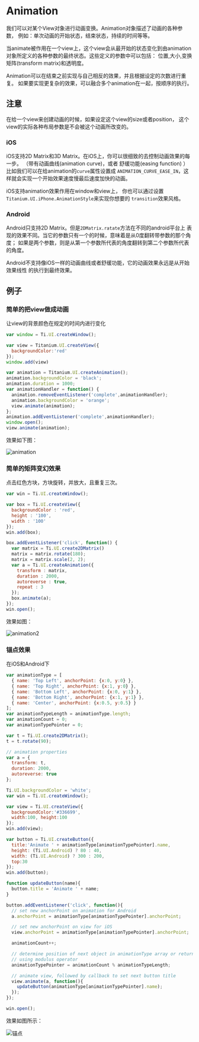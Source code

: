 # Animation

我们可以对某个View对象进行动画变换。Animation对象描述了动画的各种参数，
例如：单次动画的开始状态，结束状态，持续的时间等等。

当animate被作用在一个view上，这个view会从最开始的状态变化到由animation
对象所定义的各种参数的最终状态。这些定义的参数中可以包括：
位置,大小,变换矩阵(transform matrix)和透明度。

Animation可以在结束之前实现与自己相反的效果，并且根据设定的次数进行重复。
如果要实现更复杂的效果，可以融合多个animation在一起，按顺序的执行。


## 注意

在给一个view来创建动画的时候，如果设定这个view的size或者position，
这个view的实际各种布局参数是不会被这个动画所改变的。

### iOS

iOS支持2D Matrix和3D Matrix。在iOS上，你可以很细致的去控制动画效果的每一步。
（带有动画曲线(animation curve)，或者 舒缓功能(easing function) ）
比如我们可以在给animation的`curve`属性设置成
`ANIMATION_CURVE_EASE_IN`，这样就会实现一个开始效果速度慢最后速度加快的动画。

iOS支持animation效果作用在window和view上，
你也可以通过设置`Titanium.UI.iPhone.AnimationStyle`来实现你想要的
`transition`效果风格。

### Android

Android只支持2D Matrix。但是`2DMatrix.ratate`方法在不同的android平台上
表现的效果不同。当它的参数只有一个的时候，意味着是从0度翻转带参数的那个角度；
如果是两个参数，则是从第一个参数所代表的角度翻转到第二个参数所代表的角度。

Android不支持像iOS一样的动画曲线或者舒缓功能，它的动画效果永远是从开始效果线性
的执行到最终效果。

## 例子

### 简单的把view做成动画

让view的背景颜色在规定的时间内进行变化

```js
var window = Ti.UI.createWindow();

var view = Titanium.UI.createView({
  backgroundColor:'red'
});
window.add(view)

var animation = Titanium.UI.createAnimation();
animation.backgroundColor = 'black';
animation.duration = 1000;
var animationHandler = function() {
  animation.removeEventListener('complete',animationHandler);
  animation.backgroundColor = 'orange';
  view.animate(animation);
};
animation.addEventListener('complete',animationHandler);
window.open();
view.animate(animation);
```

效果如下图：

![animation](/images/ui_animation.gif)

### 简单的矩阵变幻效果

点击红色方块，方块旋转，并放大，且重复三次。

```javascript
var win = Ti.UI.createWindow();

var box = Ti.UI.createView({
  backgroundColor : 'red',
  height : '100',
  width : '100'
});
win.add(box);

box.addEventListener('click', function() {
  var matrix = Ti.UI.create2DMatrix()
  matrix = matrix.rotate(180);
  matrix = matrix.scale(2, 2);
  var a = Ti.UI.createAnimation({
    transform : matrix,
    duration : 2000,
    autoreverse : true,
    repeat : 3
  });
  box.animate(a);
});
win.open();
```

效果如图：

![animation2](/images/ui_animation2.gif)

### 锚点效果

在iOS和Android下

```javascript
var animationType = [
  { name: 'Top Left', anchorPoint: {x:0, y:0} },
  { name: 'Top Right', anchorPoint: {x:1, y:0} },
  { name: 'Bottom Left', anchorPoint: {x:0, y:1} },
  { name: 'Bottom Right', anchorPoint: {x:1, y:1} },
  { name: 'Center', anchorPoint: {x:0.5, y:0.5} }
];
var animationTypeLength = animationType.length;
var animationCount = 0;
var animationTypePointer = 0;

var t = Ti.UI.create2DMatrix();
t = t.rotate(90);

// animation properties
var a = {
  transform: t,
  duration: 2000,
  autoreverse: true
};

Ti.UI.backgroundColor = 'white';
var win = Ti.UI.createWindow();

var view = Ti.UI.createView({
  backgroundColor:'#336699',
  width:100, height:100
});
win.add(view);

var button = Ti.UI.createButton({
  title:'Animate ' + animationType[animationTypePointer].name,
  height: (Ti.UI.Android) ? 80 : 40,
  width: (Ti.UI.Android) ? 300 : 200,
  top:30
});
win.add(button);

function updateButton(name){
  button.title = 'Animate ' + name;
}

button.addEventListener('click', function(){
  // set new anchorPoint on animation for Android
  a.anchorPoint = animationType[animationTypePointer].anchorPoint;

  // set new anchorPoint on view for iOS
  view.anchorPoint = animationType[animationTypePointer].anchorPoint;

  animationCount++;

  // determine position of next object in animationType array or return to first item
  // using modulus operator
  animationTypePointer = animationCount % animationTypeLength;

  // animate view, followed by callback to set next button title
  view.animate(a, function(){
    updateButton(animationType[animationTypePointer].name);
  });
});

win.open();
```

效果如图所示：

![锚点](/images/ui_animation_anchor.gif)
